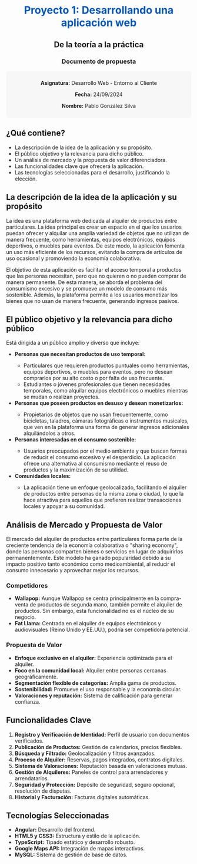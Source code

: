 <h1 style="text-align:center; color:#0056b3;">Proyecto 1: Desarrollando una aplicación web</h1>

<h2 style="text-align:center;">De la teoría a la práctica</h2>
<h3 style="text-align:center;">Documento de propuesta</h3>

<div style="text-align:center; background-color:#f7f7f7; padding:10px; border-radius:5px;">
  <p><strong>Asignatura:</strong> Desarrollo Web - Entorno al Cliente</p>
  <p><strong>Fecha:</strong> 24/09/2024</p>
  <p><strong>Nombre:</strong> Pablo González Silva</p>
</div>

<h2>¿Qué contiene?</h2>
<ul>
  <li>La descripción de la idea de la aplicación y su propósito.</li>
  <li>El público objetivo y la relevancia para dicho público.</li>
  <li>Un análisis de mercado y la propuesta de valor diferenciadora.</li>
  <li>Las funcionalidades clave que ofrecerá la aplicación.</li>
  <li>Las tecnologías seleccionadas para el desarrollo, justificando la elección.</li>
</ul>

<h2>La descripción de la idea de la aplicación y su propósito</h2>
<p>La idea es una plataforma web dedicada al alquiler de productos entre particulares. La idea principal es crear un espacio en el que los usuarios puedan ofrecer y alquilar una amplia variedad de objetos que no utilizan de manera frecuente, como herramientas, equipos electrónicos, equipos deportivos, o muebles para eventos. De este modo, la aplicación fomenta un uso más eficiente de los recursos, evitando la compra de artículos de uso ocasional y promoviendo la economía colaborativa.</p>
<p>El objetivo de esta aplicación es facilitar el acceso temporal a productos que las personas necesitan, pero que no quieren o no pueden comprar de manera permanente. De esta manera, se aborda el problema del consumismo excesivo y se promueve un modelo de consumo más sostenible. Además, la plataforma permite a los usuarios monetizar los bienes que no usan de manera frecuente, generando ingresos pasivos.</p>

<h2>El público objetivo y la relevancia para dicho público</h2>
<p>Está dirigida a un público amplio y diverso que incluye:</p>

<ul>
  <li><strong>Personas que necesitan productos de uso temporal:</strong></li>
    <ul>
      <li>Particulares que requieren productos puntuales como herramientas, equipos deportivos, o muebles para eventos, pero no desean comprarlos por su alto costo o por falta de uso frecuente.</li>
      <li>Estudiantes o jóvenes profesionales que tienen necesidades temporales, como alquilar equipos electrónicos o muebles mientras se mudan o realizan proyectos.</li>
    </ul>
  <li><strong>Personas que poseen productos en desuso y desean monetizarlos:</strong></li>
    <ul>
      <li>Propietarios de objetos que no usan frecuentemente, como bicicletas, taladros, cámaras fotográficas o instrumentos musicales, que ven en la plataforma una forma de generar ingresos adicionales alquilándolos a otros.</li>
    </ul>
  <li><strong>Personas interesadas en el consumo sostenible:</strong></li>
    <ul>
      <li>Usuarios preocupados por el medio ambiente y que buscan formas de reducir el consumo excesivo y el desperdicio. La aplicación ofrece una alternativa al consumismo mediante el reuso de productos y la maximización de su utilidad.</li>
    </ul>
  <li><strong>Comunidades locales:</strong></li>
    <ul>
      <li>La aplicación tiene un enfoque geolocalizado, facilitando el alquiler de productos entre personas de la misma zona o ciudad, lo que la hace atractiva para aquellos que prefieren realizar transacciones locales y apoyar a su comunidad.</li>
    </ul>
</ul>

<h2>Análisis de Mercado y Propuesta de Valor</h2>
<p>El mercado del alquiler de productos entre particulares forma parte de la creciente tendencia de la economía colaborativa o "sharing economy", donde las personas comparten bienes o servicios en lugar de adquirirlos permanentemente. Este modelo ha ganado popularidad debido a su impacto positivo tanto económico como medioambiental, al reducir el consumo innecesario y aprovechar mejor los recursos.</p>

<h3>Competidores</h3>
<ul>
  <li><strong>Wallapop:</strong> Aunque Wallapop se centra principalmente en la compra-venta de productos de segunda mano, también permite el alquiler de productos. Sin embargo, esta funcionalidad no es el núcleo de su negocio.</li>
  <li><strong>Fat Llama:</strong> Centrada en el alquiler de equipos electrónicos y audiovisuales (Reino Unido y EE.UU.), podría ser competidora potencial.</li>
</ul>

<h3>Propuesta de Valor</h3>
<ul>
  <li><strong>Enfoque exclusivo en el alquiler:</strong> Experiencia optimizada para el alquiler.</li>
  <li><strong>Foco en la comunidad local:</strong> Alquiler entre personas cercanas geográficamente.</li>
  <li><strong>Segmentación flexible de categorías:</strong> Amplia gama de productos.</li>
  <li><strong>Sostenibilidad:</strong> Promueve el uso responsable y la economía circular.</li>
  <li><strong>Valoraciones y reputación:</strong> Sistema de calificación para generar confianza.</li>
</ul>

<h2>Funcionalidades Clave</h2>
<ol>
  <li><strong>Registro y Verificación de Identidad:</strong> Perfil de usuario con documentos verificados.</li>
  <li><strong>Publicación de Productos:</strong> Gestión de calendarios, precios flexibles.</li>
  <li><strong>Búsqueda y Filtrado:</strong> Geolocalización y filtros avanzados.</li>
  <li><strong>Proceso de Alquiler:</strong> Reservas, pagos integrados, contratos digitales.</li>
  <li><strong>Sistema de Valoraciones:</strong> Reputación basada en valoraciones mutuas.</li>
  <li><strong>Gestión de Alquileres:</strong> Paneles de control para arrendadores y arrendatarios.</li>
  <li><strong>Seguridad y Protección:</strong> Depósito de seguridad, seguro opcional, resolución de disputas.</li>
  <li><strong>Historial y Facturación:</strong> Facturas digitales automáticas.</li>
</ol>

<h2>Tecnologías Seleccionadas</h2>
<ul>
  <li><strong>Angular:</strong> Desarrollo del frontend.</li>
  <li><strong>HTML5 y CSS3:</strong> Estructura y estilo de la aplicación.</li>
  <li><strong>TypeScript:</strong> Tipado estático y desarrollo robusto.</li>
  <li><strong>Google Maps API:</strong> Integración de mapas interactivos.</li>
  <li><strong>MySQL:</strong> Sistema de gestión de base de datos.</li>
</ul>

